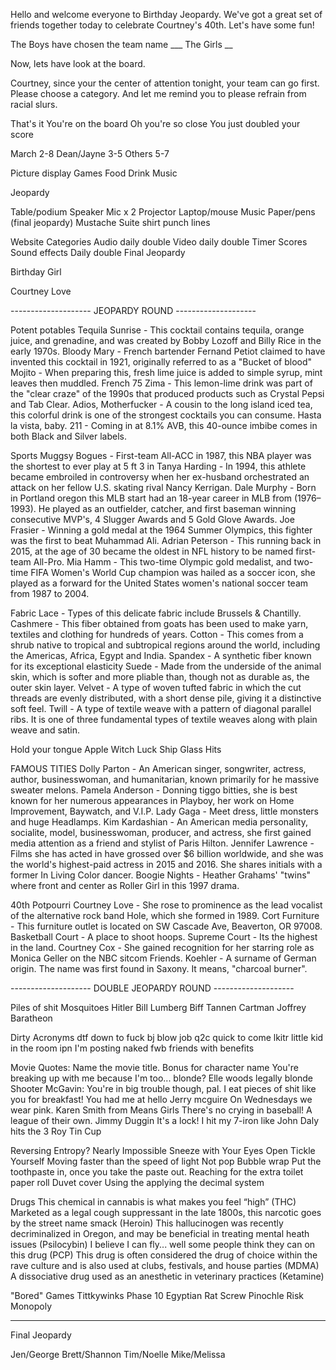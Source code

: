 Hello and welcome everyone to Birthday Jeopardy. We've got a great set of friends together today to celebrate Courtney's 40th. Let's have some fun!

The Boys have chosen the team name ___
The Girls __

Now, lets have look at the board.

Courtney, since your the center of attention tonight, your team can go first. Please choose a category. And let me remind you to please refrain from racial slurs.

That's it
You're on the board
Oh you're so close
You just doubled your score



March 2-8
Dean/Jayne 3-5
Others 5-7


Picture display
Games
Food
Drink
Music

Jeopardy

Table/podium
Speaker
Mic x 2
Projector
Laptop/mouse
Music
Paper/pens (final jeopardy)
Mustache
Suite shirt
punch lines

Website
Categories
Audio daily double
Video daily double
Timer
Scores
Sound effects
Daily double
Final Jeopardy

Birthday Girl

Courtney Love

-------------------- JEOPARDY ROUND --------------------

Potent potables
Tequila Sunrise - This cocktail contains tequila, orange juice, and grenadine, and was created by Bobby Lozoff and Billy Rice in the early 1970s.
Bloody Mary - French bartender Fernand Petiot claimed to have invented this cocktail in 1921, originally referred to as a "Bucket of blood"
Mojito - When preparing this, fresh lime juice is added to simple syrup, mint leaves then muddled.
French 75
Zima - This lemon-lime drink was part of the "clear craze" of the 1990s that produced products such as Crystal Pepsi and Tab Clear.
Adios, Motherfucker - A cousin to the long island iced tea, this colorful drink is one of the strongest cocktails you can consume. Hasta la vista, baby.
211 - Coming in at 8.1% AVB, this 40-ounce imbibe comes in both Black and Silver labels.

Sports
Muggsy Bogues - First-team All-ACC in 1987, this NBA player was the shortest to ever play at 5 ft 3 in
Tanya Harding - In 1994, this athlete became embroiled in controversy when her ex-husband orchestrated an attack on her fellow U.S. skating rival Nancy Kerrigan.
Dale Murphy - Born in Portland oregon this MLB start had an 18-year career in MLB from (1976–1993). He played as an outfielder, catcher, and first baseman winning consecutive MVP's, 4 Slugger Awards and 5 Gold Glove Awards.
Joe Frasier - Winning a gold medal at the 1964 Summer Olympics, this fighter was the first to beat Muhammad Ali.
Adrian Peterson - This running back in 2015, at the age of 30 became the oldest in NFL history to be named first-team All-Pro.
Mia Hamm - This two-time Olympic gold medalist, and two-time FIFA Women's World Cup champion was hailed as a soccer icon, she played as a forward for the United States women's national soccer team from 1987 to 2004.


Fabric
Lace - Types of this delicate fabric include Brussels & Chantilly.
Cashmere - This fiber obtained from goats has been used to make yarn, textiles and clothing for hundreds of years.
Cotton - This comes from a shrub native to tropical and subtropical regions around the world, including the Americas, Africa, Egypt and India.
Spandex - A synthetic fiber known for its exceptional elasticity
Suede - Made from the underside of the animal skin, which is softer and more pliable than, though not as durable as, the outer skin layer.
Velvet - A type of woven tufted fabric in which the cut threads are evenly distributed, with a short dense pile, giving it a distinctive soft feel.
Twill - A type of textile weave with a pattern of diagonal parallel ribs. It is one of three fundamental types of textile weaves along with plain weave and satin.

Hold your tongue
Apple
Witch
Luck
Ship
Glass
Hits

FAMOUS TITIES
Dolly Parton - An American singer, songwriter, actress, author, businesswoman, and humanitarian, known primarily for he massive sweater melons.
Pamela Anderson - Donning tiggo bitties, she is best known for her numerous appearances in Playboy, her work on Home Improvement, Baywatch, and V.I.P.
Lady Gaga - Meet dress, little monsters and huge Headlamps.
Kim Kardashian - An American media personality, socialite, model, businesswoman, producer, and actress, she first gained media attention as a friend and stylist of Paris Hilton.
Jennifer Lawrence - Films she has acted in have grossed over $6 billion worldwide, and she was the world's highest-paid actress in 2015 and 2016. She shares initials with a former In Living Color dancer.
Boogie Nights - Heather Grahams' "twins" where front and center as Roller Girl in this 1997 drama.

40th Potpourri
Courtney Love - She rose to prominence as the lead vocalist of the alternative rock band Hole, which she formed in 1989.
Cort Furniture - This furniture outlet is located on SW Cascade Ave, Beaverton, OR 97008.
Basketball Court - A place to shoot hoops.
Supreme Court - Its the highest in the land.
Courtney Cox - She gained recognition for her starring role as Monica Geller on the NBC sitcom Friends.
Koehler - A surname of German origin. The name was first found in Saxony. It means, "charcoal burner".


-------------------- DOUBLE JEOPARDY ROUND --------------------


Piles of shit
Mosquitoes
Hitler
Bill Lumberg
Biff Tannen
Cartman
Joffrey Baratheon

Dirty Acronyms
dtf down to fuck
bj blow job
q2c quick to come
lkitr little kid in the room
ipn I'm posting naked
fwb friends with benefits

Movie Quotes: Name the movie title. Bonus for character name
You're breaking up with me because I'm too... blonde? Elle woods legally blonde
Shooter McGavin: You're in big trouble though, pal. I eat pieces of shit like you for breakfast!
You had me at hello Jerry mcguire
On Wednesdays we wear pink. Karen Smith from Means Girls
There's no crying in baseball! A league of their own. Jimmy Duggin
It's a lock! I hit my 7-iron like John Daly hits the 3 Roy Tin Cup

Reversing Entropy? Nearly Impossible
Sneeze with Your Eyes Open
Tickle Yourself
Moving faster than the speed of light
Not pop Bubble wrap
Put the toothpaste in, once you take the paste out.
Reaching for the extra toilet paper roll
Duvet cover
Using the applying the decimal system

Drugs
This chemical in cannabis is what makes you feel “high” (THC)
Marketed as a legal cough suppressant in the late 1800s, this narcotic goes by the street name smack (Heroin)
This hallucinogen was recently decriminalized in Oregon, and may be beneficial in treating mental heath issues (Psilocybin)
I believe I can fly... well some people think they can on this drug (PCP)
This drug is often considered the drug of choice within the rave culture and is also used at clubs, festivals, and house parties (MDMA)
A dissociative drug used as an anesthetic in veterinary practices (Ketamine)

"Bored" Games
Tittkywinks
Phase 10
Egyptian Rat Screw
Pinochle
Risk
Monopoly


--------------------------------------------------------------------------------------------------------------

Final Jeopardy



Jen/George
Brett/Shannon
Tim/Noelle
Mike/Melissa
